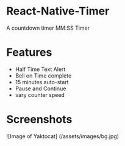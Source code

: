 # React-Native-Timer
A countdown timer MM:SS Timer

# Features
  * Half Time Text Alert
  * Bell on Time complete
  * 15 minutes auto-start
  * Pause and Continue
  * vary counter speed
  
# Screenshots

![Image of Yaktocat] 
(/assets/images/bg.jpg)
